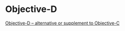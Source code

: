 # Objective-D

[Objective-D – alternative or supplement to Objective-C](http://www.antonzherdev.com/post/73410788562/objective-d-alternative-or-supplement-to-objective-c)